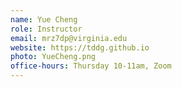 ```yaml
---
name: Yue Cheng
role: Instructor
email: mrz7dp@virginia.edu
website: https://tddg.github.io
photo: YueCheng.png
office-hours: Thursday 10-11am, Zoom
---
```


